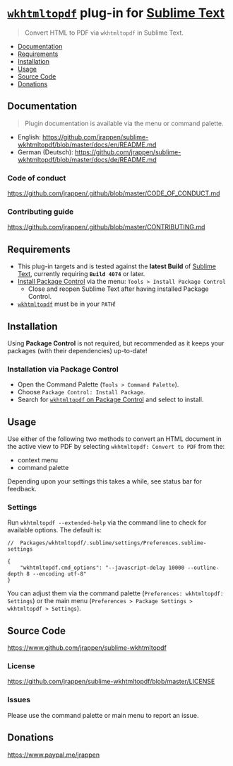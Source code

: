 # [`wkhtmltopdf`](http://wkhtmltopdf.org/downloads.html) plug-in for [Sublime Text](https://www.sublimetext.com)

> Convert HTML to PDF via `wkhtmltopdf` in Sublime Text.

* [Documentation](#documentation)
* [Requirements](#requirements)
* [Installation](#installation)
* [Usage](#usage)
* [Source Code](#source-code)
* [Donations](#donations)

## Documentation

> Plugin documentation is available via the menu or command palette.

* English:
  <https://github.com/jrappen/sublime-wkhtmltopdf/blob/master/docs/en/README.md>
* German (Deutsch):
  <https://github.com/jrappen/sublime-wkhtmltopdf/blob/master/docs/de/README.md>

### Code of conduct

<https://github.com/jrappen/.github/blob/master/CODE_OF_CONDUCT.md>

### Contributing guide

<https://github.com/jrappen/.github/blob/master/CONTRIBUTING.md>

## Requirements

* This plug-in targets and is tested against the **latest Build** of [Sublime Text](https://www.sublimetext.com), currently requiring **`Build 4074`** or later.
* [Install Package Control](https://packagecontrol.io/installation) via the menu: `Tools > Install Package Control`
    * Close and reopen Sublime Text after having installed Package Control.
* [`wkhtmltopdf`](http://wkhtmltopdf.org/downloads.html) must be in your `PATH`!

## Installation

Using **Package Control** is not required, but recommended as it keeps your packages (with their dependencies) up-to-date!

### Installation via Package Control

* Open the Command Palette (`Tools > Command Palette`).
* Choose `Package Control: Install Package`.
* Search for [`wkhtmltopdf` on Package Control](https://packagecontrol.io/packages/wkhtmltopdf) and select to install.

## Usage

Use either of the following two methods to convert an HTML document in the active view to PDF by selecting `wkhtmltopdf: Convert to PDF` from the:

* context menu
* command palette

Depending upon your settings this takes a while, see status bar for feedback.

### Settings

Run `wkhtmltopdf --extended-help` via the command line to check for available options. The default is:

```jsonc
//  Packages/wkhtmltopdf/.sublime/settings/Preferences.sublime-settings

{
    "wkhtmltopdf.cmd_options": "--javascript-delay 10000 --outline-depth 8 --encoding utf-8"
}
```

You can adjust them via the command palette (`Preferences: wkhtmltopdf: Settings`) or the main menu (`Preferences > Package Settings > wkhtmltopdf > Settings`).

## Source Code

<https://www.github.com/jrappen/sublime-wkhtmltopdf>

### License

<https://github.com/jrappen/sublime-wkhtmltopdf/blob/master/LICENSE>

### Issues

Please use the command palette or main menu to report an issue.

## Donations

<https://www.paypal.me/jrappen>
